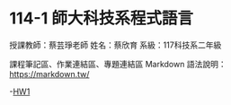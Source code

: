 # 114-1 師大科技系程式語言
授課教師：蔡芸琤老師
姓名：蔡欣育
系級：117科技系二年級

課程筆記區、作業連結區、專題連結區
Markdown 語法說明：https://markdown.tw/

-[HW1](https://github.com/41371112h/114-1/blob/main/HW1_%E6%97%A5%E5%B8%B8%E6%94%AF%E5%87%BA%E9%80%9F%E7%AE%97%E8%88%87%E5%88%86%E6%94%A4.ipynb)
